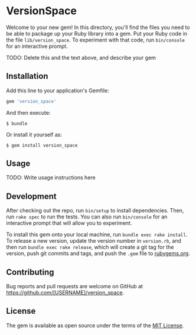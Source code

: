 # VersionSpace

Welcome to your new gem! In this directory, you'll find the files you need to be able to package up your Ruby library into a gem. Put your Ruby code in the file `lib/version_space`. To experiment with that code, run `bin/console` for an interactive prompt.

TODO: Delete this and the text above, and describe your gem

## Installation

Add this line to your application's Gemfile:

```ruby
gem 'version_space'
```

And then execute:

    $ bundle

Or install it yourself as:

    $ gem install version_space

## Usage

TODO: Write usage instructions here

## Development

After checking out the repo, run `bin/setup` to install dependencies. Then, run `rake spec` to run the tests. You can also run `bin/console` for an interactive prompt that will allow you to experiment.

To install this gem onto your local machine, run `bundle exec rake install`. To release a new version, update the version number in `version.rb`, and then run `bundle exec rake release`, which will create a git tag for the version, push git commits and tags, and push the `.gem` file to [rubygems.org](https://rubygems.org).

## Contributing

Bug reports and pull requests are welcome on GitHub at https://github.com/[USERNAME]/version_space.

## License

The gem is available as open source under the terms of the [MIT License](http://opensource.org/licenses/MIT).
